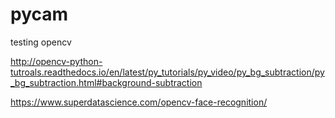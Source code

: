 # pycam
testing opencv


http://opencv-python-tutroals.readthedocs.io/en/latest/py_tutorials/py_video/py_bg_subtraction/py_bg_subtraction.html#background-subtraction


https://www.superdatascience.com/opencv-face-recognition/
